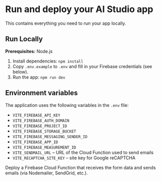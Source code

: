 # Run and deploy your AI Studio app

This contains everything you need to run your app locally.

## Run Locally

**Prerequisites:**  Node.js


1. Install dependencies:
   `npm install`
2. Copy `.env.example` to `.env` and fill in your Firebase credentials (see below).
3. Run the app:
   `npm run dev`

## Environment variables

The application uses the following variables in the `.env` file:

- `VITE_FIREBASE_API_KEY`
- `VITE_FIREBASE_AUTH_DOMAIN`
- `VITE_FIREBASE_PROJECT_ID`
- `VITE_FIREBASE_STORAGE_BUCKET`
- `VITE_FIREBASE_MESSAGING_SENDER_ID`
- `VITE_FIREBASE_APP_ID`
- `VITE_FIREBASE_MEASUREMENT_ID`
 - `VITE_SENDMAIL_URL` – URL of the Cloud Function used to send emails
- `VITE_RECAPTCHA_SITE_KEY` – site key for Google reCAPTCHA

Deploy a Firebase Cloud Function that receives the form data and sends emails (via Nodemailer, SendGrid, etc.).
